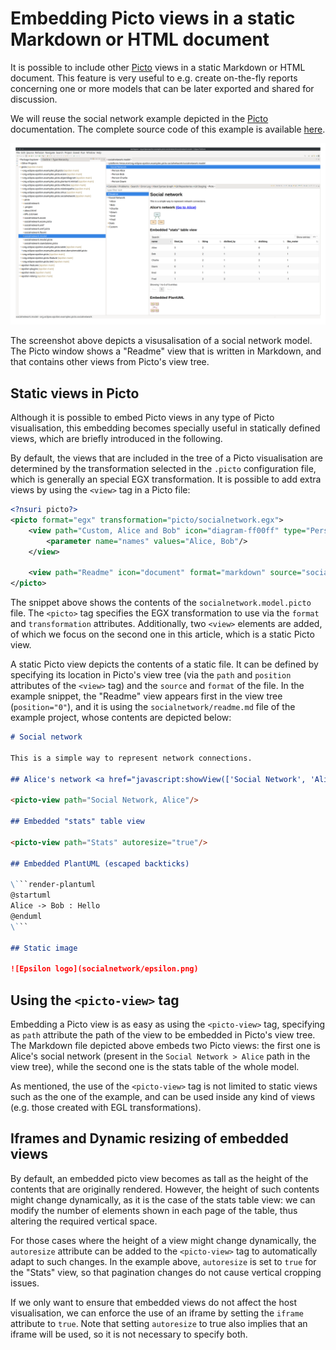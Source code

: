 # Embedding Picto views in a static Markdown or HTML document

It is possible to include other [Picto](../../picto) views in a static Markdown or HTML document. This feature is very useful to e.g. create on-the-fly reports concerning one or more models that can be later exported and shared for discussion.

We will reuse the social network example depicted in the [Picto](../../picto) documentation. The complete source code of this example is available [here](https://github.com/eclipse/epsilon/tree/main/examples/org.eclipse.epsilon.examples.picto.socialnetwork/).

![](readme.png)

The screenshot above depicts a visusalisation of a social network model. The Picto window shows a "Readme" view that is written in Markdown, and that contains other views from Picto's view tree.

## Static views in Picto

Although it is possible to embed Picto views in any type of Picto visualisation, this embedding becomes specially useful in statically defined views, which are briefly introduced in the following.

By default, the views that are included in the tree of a Picto visualisation are determined by the transformation selected in the `.picto` configuration file, which is generally an special EGX transformation. It is possible to add extra views by using the `<view>` tag in a Picto file:

```xml
<?nsuri picto?>
<picto format="egx" transformation="picto/socialnetwork.egx">
	<view path="Custom, Alice and Bob" icon="diagram-ff00ff" type="Persons2Graphviz">
		<parameter name="names" values="Alice, Bob"/>
	</view>

	<view path="Readme" icon="document" format="markdown" source="socialnetwork/readme.md" position="0"/>
</picto>
```

The snippet above shows the contents of the `socialnetwork.model.picto` file. The `<picto>` tag specifies the EGX transformation to use via the `format` and `transformation` attributes. Additionally, two `<view>` elements are added, of which we focus on the second one in this article, which is a static Picto view.

A static Picto view depicts the contents of a static file. It can be defined by specifying its location in Picto's view tree (via the `path` and `position` attributes of the `<view>` tag) and the `source` and `format` of the file. In the example snippet, the "Readme" view appears first in the view tree (`position="0"`), and it is using the `socialnetwork/readme.md` file of the example project, whose contents are depicted below:

```markdown
# Social network

This is a simple way to represent network connections.

## Alice's network <a href="javascript:showView(['Social Network', 'Alice'])">(Go to Alice)</a>

<picto-view path="Social Network, Alice"/>

## Embedded "stats" table view

<picto-view path="Stats" autoresize="true"/>

## Embedded PlantUML (escaped backticks)

\```render-plantuml
@startuml
Alice -> Bob : Hello
@enduml
\```

## Static image

![Epsilon logo](socialnetwork/epsilon.png)
```

## Using the `<picto-view>` tag

Embedding a Picto view is as easy as using the `<picto-view>` tag, specifying as `path` attribute the path of the view to be embedded in Picto's view tree. The Markdown file depicted above embeds two Picto views: the first one is Alice's social network (present in the `Social Network > Alice` path in the view tree), while the second one is the stats table of the whole model.

As mentioned, the use of the `<picto-view>` tag is not limited to static views such as the one of the example, and can be used inside any kind of views (e.g. those created with EGL transformations).

## Iframes and Dynamic resizing of embedded views

By default, an embedded picto view becomes as tall as the height of the contents that are originally rendered. However, the height of such contents might change dynamically, as it is the case of the stats table view: we can modify the number of elements shown in each page of the table, thus altering the required vertical space.

For those cases where the height of a view might change dynamically, the `autoresize` attribute can be added to the `<picto-view>` tag to automatically adapt to such changes. In the example above, `autoresize` is set to `true` for the "Stats" view, so that pagination changes do not cause vertical cropping issues.

If we only want to ensure that embedded views do not affect the host visualisation, we can enforce the use of an iframe by setting the `iframe` attribute to `true`. Note that setting `autoresize` to true also implies that an iframe will be used, so it is not necessary to specify both.
